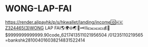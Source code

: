 # WONG-LAP-FAI
https://render.alipayhk/p/s/hkwallet/landing/income🆔🇭🇰Z324465(3)WONG LAP FAI🌎🌍🌐🌏🏦🗝️⛓️💵💶💷💴💰💎$9999999999999.90code_6217413511021956504 /01235110219565 =bankshk281004016038214831522414
